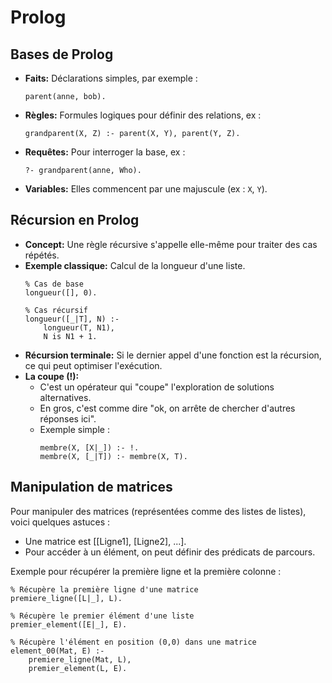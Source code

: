 # Prolog

## Bases de Prolog
- **Faits:** Déclarations simples, par exemple :
  ```
  parent(anne, bob).
  ```
- **Règles:** Formules logiques pour définir des relations, ex :
  ```
  grandparent(X, Z) :- parent(X, Y), parent(Y, Z).
  ```
- **Requêtes:** Pour interroger la base, ex :
  ```
  ?- grandparent(anne, Who).
  ```
- **Variables:** Elles commencent par une majuscule (ex : `X`, `Y`).

## Récursion en Prolog
- **Concept:** Une règle récursive s'appelle elle-même pour traiter des cas répétés.
- **Exemple classique:** Calcul de la longueur d'une liste.
  ```
  % Cas de base
  longueur([], 0).
  
  % Cas récursif
  longueur([_|T], N) :-
      longueur(T, N1),
      N is N1 + 1.
  ```
- **Récursion terminale:** Si le dernier appel d'une fonction est la récursion, ce qui peut optimiser l'exécution.
- **La coupe (!):** 
  - C'est un opérateur qui "coupe" l'exploration de solutions alternatives.
  - En gros, c'est comme dire "ok, on arrête de chercher d'autres réponses ici".
  - Exemple simple :
    ```
    membre(X, [X|_]) :- !.
    membre(X, [_|T]) :- membre(X, T).
    ```

## Manipulation de matrices
Pour manipuler des matrices (représentées comme des listes de listes), voici quelques astuces :
- Une matrice est [[Ligne1], [Ligne2], ...].
- Pour accéder à un élément, on peut définir des prédicats de parcours.
  
Exemple pour récupérer la première ligne et la première colonne :
  ```
  % Récupère la première ligne d'une matrice
  premiere_ligne([L|_], L).

  % Récupère le premier élément d'une liste
  premier_element([E|_], E).

  % Récupère l'élément en position (0,0) dans une matrice
  element_00(Mat, E) :-
      premiere_ligne(Mat, L),
      premier_element(L, E).
  ```
  
